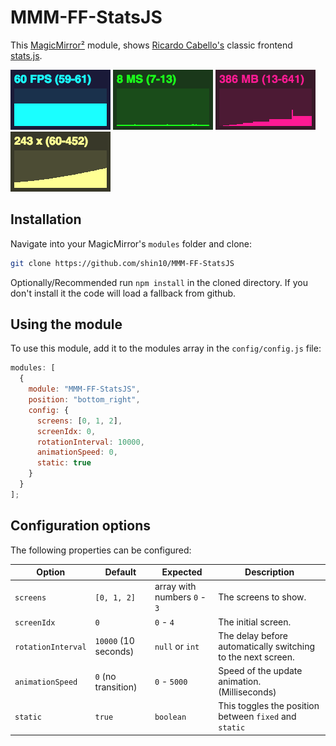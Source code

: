 # MMM-FF-StatsJS

This [MagicMirror²](https://github.com/MichMich/MagicMirror) module, shows [Ricardo Cabello's](https://twitter.com/mrdoob) classic frontend [stats.js](https://github.com/mrdoob/stats.js/).

![Magic-Mirror Module MMM-FF-StatsJS fps screenshot](screenshots/fps.png)
![Magic-Mirror Module MMM-FF-StatsJS ms screenshot](screenshots/ms.png)
![Magic-Mirror Module MMM-FF-StatsJS mb screenshot](screenshots/mb.png)
![Magic-Mirror Module MMM-FF-StatsJS custom screenshot](screenshots/custom.png)

## Installation

Navigate into your MagicMirror's `modules` folder and clone:

```sh
git clone https://github.com/shin10/MMM-FF-StatsJS
```

Optionally/Recommended run `npm install` in the cloned directory. If you don't install it the code will load a fallback from github.

## Using the module

To use this module, add it to the modules array in the `config/config.js` file:

```javascript
modules: [
  {
    module: "MMM-FF-StatsJS",
    position: "bottom_right",
    config: {
      screens: [0, 1, 2],
      screenIdx: 0,
      rotationInterval: 10000,
      animationSpeed: 0,
      static: true
    }
  }
];
```

## Configuration options

The following properties can be configured:

| Option             | Default              | Expected                     | Description                                                  |
| ------------------ | -------------------- | ---------------------------- | ------------------------------------------------------------ |
| `screens`          | `[0, 1, 2]`          | array with numbers `0` - `3` | The screens to show.                                         |
| `screenIdx`        | `0`                  | `0` - `4`                    | The initial screen.                                          |
| `rotationInterval` | `10000` (10 seconds) | `null` or `int`              | The delay before automatically switching to the next screen. |
| `animationSpeed`   | `0` (no transition)  | `0` - `5000`                 | Speed of the update animation. (Milliseconds)                |
| `static`           | `true`               | `boolean`                    | This toggles the position between `fixed` and `static`       |
